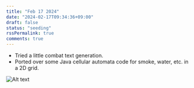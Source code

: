 ```yaml
---
title: "Feb 17 2024"
date: "2024-02-17T09:34:36+09:00"
draft: false
status: "seeding"
rssPermalink: true
comments: true
---
```

- Tried a little combat text generation.
- Ported over some Java cellular automata code for smoke, water, etc. in a 2D grid.

![Alt text](/images/2024-02-17-093420.png)